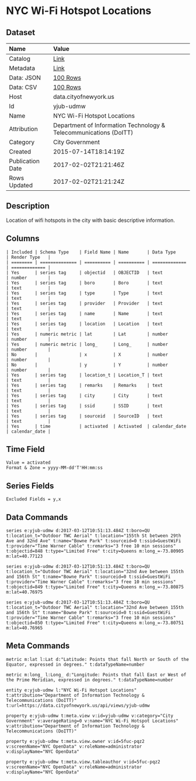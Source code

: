 # NYC Wi-Fi Hotspot Locations

## Dataset

| Name | Value |
| :--- | :---- |
| Catalog | [Link](https://catalog.data.gov/dataset/nyc-wi-fi-hotspot-locations) |
| Metadata | [Link](https://data.cityofnewyork.us/api/views/yjub-udmw) |
| Data: JSON | [100 Rows](https://data.cityofnewyork.us/api/views/yjub-udmw/rows.json?max_rows=100) |
| Data: CSV | [100 Rows](https://data.cityofnewyork.us/api/views/yjub-udmw/rows.csv?max_rows=100) |
| Host | data.cityofnewyork.us |
| Id | yjub-udmw |
| Name | NYC Wi-Fi Hotspot Locations |
| Attribution | Department of Information Technology & Telecommunications (DoITT) |
| Category | City Government |
| Created | 2015-07-14T18:14:19Z |
| Publication Date | 2017-02-02T21:21:46Z |
| Rows Updated | 2017-02-02T21:21:24Z |

## Description

Location of wifi hotspots in the city with basic descriptive information.

## Columns

```ls
| Included | Schema Type    | Field Name | Name       | Data Type     | Render Type   |
| ======== | ============== | ========== | ========== | ============= | ============= |
| Yes      | series tag     | objectid   | OBJECTID   | text          | number        |
| Yes      | series tag     | boro       | Boro       | text          | text          |
| Yes      | series tag     | type       | Type       | text          | text          |
| Yes      | series tag     | provider   | Provider   | text          | text          |
| Yes      | series tag     | name       | Name       | text          | text          |
| Yes      | series tag     | location   | Location   | text          | text          |
| Yes      | numeric metric | lat        | Lat        | number        | number        |
| Yes      | numeric metric | long_      | Long_      | number        | number        |
| No       |                | x          | X          | number        | number        |
| No       |                | y          | Y          | number        | number        |
| Yes      | series tag     | location_t | Location_T | text          | text          |
| Yes      | series tag     | remarks    | Remarks    | text          | text          |
| Yes      | series tag     | city       | City       | text          | text          |
| Yes      | series tag     | ssid       | SSID       | text          | text          |
| Yes      | series tag     | sourceid   | SourceID   | text          | text          |
| Yes      | time           | activated  | Activated  | calendar_date | calendar_date |
```

## Time Field

```ls
Value = activated
Format & Zone = yyyy-MM-dd'T'HH:mm:ss
```

## Series Fields

```ls
Excluded Fields = y,x
```

## Data Commands

```ls
series e:yjub-udmw d:2017-03-12T10:51:13.484Z t:boro=QU t:location_t="Outdoor TWC Aerial" t:location="155th St between 29th Ave and 32nd Ave" t:name="Bowne Park" t:sourceid=0 t:ssid=GuestWiFi t:provider="Time Warner Cable" t:remarks="3 free 10 min sessions" t:objectid=848 t:type="Limited Free" t:city=Queens m:long_=-73.80905 m:lat=40.77123

series e:yjub-udmw d:2017-03-12T10:51:13.484Z t:boro=QU t:location_t="Outdoor TWC Aerial" t:location="32nd Ave between 155th and 156th St" t:name="Bowne Park" t:sourceid=0 t:ssid=GuestWiFi t:provider="Time Warner Cable" t:remarks="3 free 10 min sessions" t:objectid=849 t:type="Limited Free" t:city=Queens m:long_=-73.80875 m:lat=40.76975

series e:yjub-udmw d:2017-03-12T10:51:13.484Z t:boro=QU t:location_t="Outdoor TWC Aerial" t:location="32nd Ave between 155th and 156th St" t:name="Bowne Park" t:sourceid=0 t:ssid=GuestWiFi t:provider="Time Warner Cable" t:remarks="3 free 10 min sessions" t:objectid=850 t:type="Limited Free" t:city=Queens m:long_=-73.80751 m:lat=40.76965
```

## Meta Commands

```ls
metric m:lat l:Lat d:"Latitude: Points that fall North or South of the Equator, expressed in degrees." t:dataTypeName=number

metric m:long_ l:Long_ d:"Longitude: Points that fall East or West of the Prime Meridian, expressed in degrees." t:dataTypeName=number

entity e:yjub-udmw l:"NYC Wi-Fi Hotspot Locations" t:attribution="Department of Information Technology & Telecommunications (DoITT)" t:url=https://data.cityofnewyork.us/api/views/yjub-udmw

property e:yjub-udmw t:meta.view v:id=yjub-udmw v:category="City Government" v:averageRating=0 v:name="NYC Wi-Fi Hotspot Locations" v:attribution="Department of Information Technology & Telecommunications (DoITT)"

property e:yjub-udmw t:meta.view.owner v:id=5fuc-pqz2 v:screenName="NYC OpenData" v:roleName=administrator v:displayName="NYC OpenData"

property e:yjub-udmw t:meta.view.tableauthor v:id=5fuc-pqz2 v:screenName="NYC OpenData" v:roleName=administrator v:displayName="NYC OpenData"
```